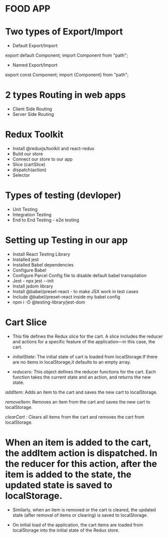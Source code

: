 # FOOD APP


# Two types of Export/Import

- Default Export/Import

export default Component;
import Component from "path";

- Named Export/Import

export const Component;
import {Component} from "path";


#  2 types Routing in web apps
 - Client Side Routing
 - Server Side Routing


 # Redux Toolkit
  - Install @reduxjs/toolkit and react-redux
  - Build our store
  - Connect our store to our app
  - Slice (cartSlice)
  - dispatch(action)
  - Selector


# Types of testing (devloper)
 - Unit Testing
 - Integration Testing
 - End to End Testing - e2e testing

# Setting up Testing in our app
 - Install React Testing Library
 - Installed jest
 - Installed Babel dependencies
 - Configure Babel 
 - Configure Parcel Config file to disable default babel transpilation 
 - Jest  - npx jest --init
 - Install jsdom library
 - Install @babel/preset-react - to make JSX work in test cases
 - Include @babel/preset-react inside my babel config
 - npm i -D @testing-library/jest-dom
 

 # Cart Slice

- This file defines the Redux slice for the cart. A slice includes the reducer and actions for a specific feature of the application—in this case, the cart.

- *initialState*: The initial state of cart is loaded from localStorage.If there are no items in localStorage,it defaults to an empty array.

- *reducers*: This object defines the reducer functions for the cart. Each function takes the current state and an action, and returns the new state.

*addItem*: Adds an item to the cart and saves the new cart to localStorage.

*removeItem*: Removes an item from the cart and saves the new cart to localStorage.

*clearCart* : Clears all items from the cart and removes the cart from localStorage. 

# When an item is added to the cart, the addItem action is dispatched. In the reducer for this action, after the item is added to the state, the updated state is saved to localStorage.

- Similarly, when an item is removed or the cart is cleared, the updated state (after removal of items or clearing) is saved to localStorage. 

- On initial load of the application, the cart items are loaded from localStorage into the initial state of the Redux store.